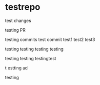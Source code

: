 # testrepo

test changes

testing PR

testing commits
test commit
test1
test2
test3

testing
testing
testing
testing

testing
testing
testingtest

t
estting
ad

testing
